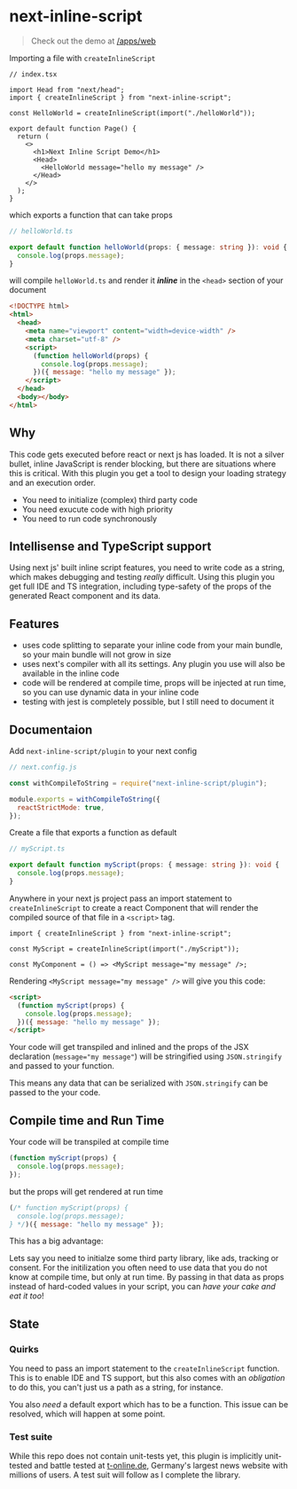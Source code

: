 # next-inline-script

> Check out the demo at [/apps/web](https://github.com/LukasBombach/next-inline-script/tree/master/apps/web)

Importing a file with `createInlineScript`

```tsx
// index.tsx

import Head from "next/head";
import { createInlineScript } from "next-inline-script";

const HelloWorld = createInlineScript(import("./helloWorld"));

export default function Page() {
  return (
    <>
      <h1>Next Inline Script Demo</h1>
      <Head>
        <HelloWorld message="hello my message" />
      </Head>
    </>
  );
}
```

which exports a function that can take props

```ts
// helloWorld.ts

export default function helloWorld(props: { message: string }): void {
  console.log(props.message);
}
```

will compile `helloWorld.ts` and render it **_inline_** in the `<head>` section of your document

```html
<!DOCTYPE html>
<html>
  <head>
    <meta name="viewport" content="width=device-width" />
    <meta charset="utf-8" />
    <script>
      (function helloWorld(props) {
        console.log(props.message);
      })({ message: "hello my message" });
    </script>
  </head>
  <body></body>
</html>
```

## Why

This code gets executed before react or next js has loaded. It is not a silver bullet, inline JavaScript is render
blocking, but there are situations where this is critical. With this plugin you get a tool to design your loading
strategy and an execution order.

- You need to initialize (complex) third party code
- You need exucute code with high priority
- You need to run code synchronously

## Intellisense and TypeScript support

Using next js' built inline script features, you need to write code as a string, which makes debugging and
testing _really_ difficult. Using this plugin you get full IDE and TS integration, including type-safety of
the props of the generated React component and its data.

## Features

- uses code splitting to separate your inline code from your main bundle, so your main bundle will not grow in size
- uses next's compiler with all its settings. Any plugin you use will also be available in the inline code
- code will be rendered at compile time, props will be injected at run time, so you can use dynamic data in your inline code
- testing with jest is completely possible, but I still need to document it

## Documentaion

Add `next-inline-script/plugin` to your next config

```js
// next.config.js

const withCompileToString = require("next-inline-script/plugin");

module.exports = withCompileToString({
  reactStrictMode: true,
});
```

Create a file that exports a function as default

```ts
// myScript.ts

export default function myScript(props: { message: string }): void {
  console.log(props.message);
}
```

Anywhere in your next js project pass an import statement to `createInlineScript` to create a react Component
that will render the compiled source of that file in a `<script>` tag.

```tsx
import { createInlineScript } from "next-inline-script";

const MyScript = createInlineScript(import("./myScript"));

const MyComponent = () => <MyScript message="my message" />;
```

Rendering `<MyScript message="my message" />` will give you this code:

```html
<script>
  (function myScript(props) {
    console.log(props.message);
  })({ message: "hello my message" });
</script>
```

Your code will get transpiled and inlined and the props of the JSX declaration (`message="my message"`) will
be stringified using `JSON.stringify` and passed to your function.

This means any data that can be serialized with `JSON.stringify` can be passed to the your code.

## Compile time and Run Time

Your code will be transpiled at compile time

```js
(function myScript(props) {
  console.log(props.message);
});
```

but the props will get rendered at run time

```js
(/* function myScript(props) {
  console.log(props.message);
} */)({ message: "hello my message" });
```

This has a big advantage:

Lets say you need to initialze some third party library, like ads, tracking or consent. For the initilization you
often need to use data that you do not know at compile time, but only at run time. By passing in that data as props
instead of hard-coded values in your script, you can _have your cake and eat it too_!

## State

### Quirks

You need to pass an import statement to the `createInlineScript` function. This is to enable IDE and TS support,
but this also comes with an _obligation_ to do this, you can't just us a path as a string, for instance.

You also _need_ a default export which has to be a function. This issue can be resolved, which will happen at
some point.

### Test suite

While this repo does not contain unit-tests yet, this plugin is implicitly unit-tested and battle tested at [t-online.de](https://t-online.de),
Germany's largest news website with millions of users. A test suit will follow as I complete the library.
